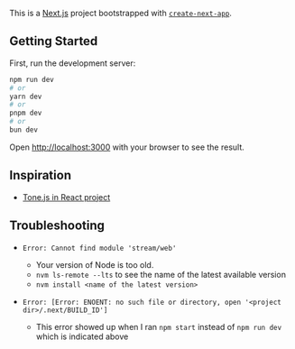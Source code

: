 This is a [Next.js](https://nextjs.org/) project bootstrapped with [`create-next-app`](https://github.com/vercel/next.js/tree/canary/packages/create-next-app).

## Getting Started

First, run the development server:

```bash
npm run dev
# or
yarn dev
# or
pnpm dev
# or
bun dev
```

Open [http://localhost:3000](http://localhost:3000) with your browser to see the result.

## Inspiration

- [Tone.js in React project](https://github.com/Jupaolivera/BasicSynth/blob/master/src/App.js)

## Troubleshooting
- `Error: Cannot find module 'stream/web'`
  - Your version of Node is too old.
  - `nvm ls-remote --lts` to see the name of the latest available version
  - `nvm install <name of the latest version>`

- `Error: [Error: ENOENT: no such file or directory, open '<project dir>/.next/BUILD_ID']`
  - This error showed up when I ran `npm start` instead of `npm run dev` which is indicated above
